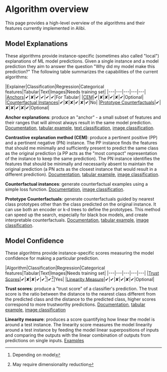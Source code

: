 # Algorithm overview

This page provides a high-level overview of the algorithms and their features currently implemented
in Alibi.

## Model Explanations
These algorithms provide instance-specific (sometimes also called "local") explanations of ML model
predictions. Given a single instance and a model prediction they aim to answer the question "Why did
my model make this prediction?" The following table summarizes the capabilities of the current
algorithms:

|Explainer|Classification|Regression|Categorical features|Tabular|Text|Images|Needs training set|
|---|---|---|---|---|
|[Anchors](../methods/Anchors.ipynb)|✔|✘|✔|✔|✔|✔|For Tabular|
|[CEM](../methods/CEM.ipynb)|✔|✘|✘|✔|✘|✔|Optional|
|[Counterfactual Instances](../methods/CF.ipynb)|✔|✘|✘|✔|✘|✔|No|
|[Prototype Counterfactuals](../methods/CFProto.ipynb)|✔|✘|✘|✔|✘|✔|Optional|

**Anchor explanations**: produce an "anchor" - a small subset of features and their ranges that will
almost always result in the same model prediction. [Documentation](../methods/Anchors.ipynb),
[tabular example](../examples/anchor_tabular_adult.nblink),
[text classification](../examples/anchor_text_movie.nblink),
[image classification](../examples/anchor_image_imagenet.nblink).

**Contrastive explanation method (CEM)**: produce a pertinent positive (PP) and a pertinent negative
(PN) instance. The PP instance finds the features that should me minimally and sufficiently present
to predict the same class as the original prediction (a PP acts as the "most compact" representation
of the instance to keep the same prediction). The PN instance identifies the features that should be
minimally and necessarily absent to maintain the original prediction (a PN acts as the closest
instance that would result in a different prediction). [Documentation](../methods/CEM.ipynb),
[tabular example](../examples/cem_iris.ipynb), [image classification](../examples/cem_mnist.ipynb).

**Counterfactual instances**: generate counterfactual examples using a simple loss function. [Documentation](../methods/CF.ipynb), [image classification](../examples/cf_mnist.ipynb).

**Prototype Counterfactuals**: generate counterfactuals guided by nearest class prototypes other than the class predicted on the original instance. It can use both an encoder or k-d trees to define the prototypes. This method can speed up the search, especially for black box models, and create interpretable counterfactuals. [Documentation](../methods/CFProto.ipynb), [tabular example](../examples/cfproto_housing.nblink), [image classification](../examples/cfproto_mnist.ipynb).


## Model Confidence
These algorihtms provide instance-specific scores measuring the model confidence for making a
particular prediction.

|Algorithm|Classification|Regression|Categorical features|Tabular|Text|Images|Needs training set|
|---|---|---|---|---|
|[Trust Scores](../methods/TrustScores.ipynb)|✔|✘|✘|✔|✔[^1]|✔[^2]|Yes|
|[Linearity Measure](../examples/linearity_measure.ipynb)|✔|✔|✘|✔|✘|✔|Optional|

**Trust scores**: produce a "trust score" of a classifier's prediction. The trust score is the ratio
between the distance to the nearest class different from the predicted class and the distance to the
predicted class, higher scores correspond to more trustworthy predictions.
[Documentation](../methods/TrustScores.ipynb),
[tabular example](../examples/trustscore_iris.nblink),
[image classification](../examples/trustscore_mnist.nblink)

[^1]: Depending on model
[^2]: May require dimensionality reduction

**Linearity measure**: produces a score quantifying how linear the model is around a test instance.
The linearity score measures the model linearity around a test instance by feeding the model linear
superpositions of inputs and comparing the outputs with the linear combination of outputs from
predictions on single inputs.
[Examples](../examples/linearity_measure.nblink)